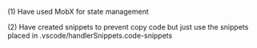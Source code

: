 (1) Have used MobX for state management

(2) Have created snippets to prevent copy code but just use the snippets placed in .vscode/handlerSnippets.code-snippets
